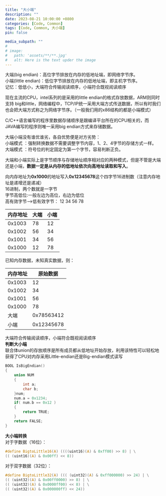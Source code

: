 ```yaml
---
title: "大小端"
description: ""
date: 2023-08-21 10:00:00 +0800
categories: [Code, Common]
tags: [Code, Common, 大小端]
pin: false

media_subpath: ""
#
# image:
#   path: 'assets/**/**.jpg'
#   alt: Here is the text upder the image
---
```


大端(big endian)：高位字节排放在内存的低地址端，即网络字节序。  
小端(little endian)：低位字节排放在内存的低地址端，即主机字节序。  
记忆：低低小，大端符合传输阅读顺序，小端符合既视阅读顺序  

现在主流的CPU，intel系列的是采用的little endian的格式存放数据，ARM则同时支持 big和little，网络编程中，TCP/IP统一采用大端方式传送数据，所以有时我们也会把大端方式称之为网络字节序。（一般我们用的x86结构的都是小端模式）  

C/C++语言编写的程序里数据存储顺序是跟编译平台所在的CPU相关的，而 JAVA编写的程序则唯一采用big endian方式来存储数据。  

大端小端没有谁优谁劣，各自优势便是对方劣势：  
小端模式 ：强制转换数据不需要调整字节内容，1、2、4字节的存储方式一样。  
大端模式 ：符号位的判定固定为第一个字节，容易判断正负。  

大端和小端实际上是字节顺序与存储地址顺序相对应的两种模式，但是不管是大端还是小端，**数据一定是从内存的低地址依次向高地址读取和写入**。  

向内存地址为**0x1000**的地址写入**0x12345678**这个四字节16进制数（注意内存地址是递增还是递减）  
16进制，两个数就是一字节  
字节高低位:一般左边为高位，右边为低位  
高有效字节——>低有效字节： 12 34 56 78  

| 内存地址 | 大端 | 小端 |
|--|--|--|
| 0x1003 | 78 | 12 |
| 0x1002 | 56 | 34 |
| 0x1001 | 34 | 56 |
| 0x1000 | 12 | 78 |

已知内存数据，未知真实数据，则：  

| 内存地址 | 原始数据 |
|--|--|
| 0x1003 | 12 |
| 0x1002 | 34 |
| 0x1001 | 56 |
| 0x1000 | 78 |
| 大端 | 0x78563412 |
| 小端 | 0x12345678 |

大端符合传输阅读顺序，小端符合既视阅读顺序  
**判断大小端**  
联合体union的存放顺序是所有成员都从低地址开始存放，利用该特性可以轻松地获得了CPU对内存采用Little-endian还是Big-endian模式读写  
```c
BOOL IsBigEndian()
{
    union NUM
    {
        int a;
        char b;
    }num;
    num.a = 0x1234;
    if( num.b == 0x12 )
    {
        return TRUE;
    }
    return FALSE;
}
```
**大小端转换**  
对于字数据（16位）：  
```c
#define BigtoLittle16(A) ((((uint16)(A) & 0xff00) >> 8) | \
(( (uint16)(A) & 0x00ff) << 8))
```
对于双字数据（32位）：
```c
#define BigtoLittle32(A) ((( (uint32)(A) & 0xff000000) >> 24) | \
(( (uint32)(A) & 0x00ff0000) >> 8) | \
(( (uint32)(A) & 0x0000ff00) << 8) | \
(( (uint32)(A) & 0x000000ff) << 24))
```
